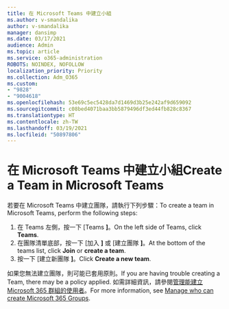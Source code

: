 ```yaml
---
title: 在 Microsoft Teams 中建立小組
ms.author: v-smandalika
author: v-smandalika
manager: dansimp
ms.date: 03/17/2021
audience: Admin
ms.topic: article
ms.service: o365-administration
ROBOTS: NOINDEX, NOFOLLOW
localization_priority: Priority
ms.collection: Adm_O365
ms.custom:
- "9828"
- "9004618"
ms.openlocfilehash: 53e69c5ec5428da7d1469d3b25e242af9d659092
ms.sourcegitcommit: c08bed4071baa3bb5879496df3ed44fb828c8367
ms.translationtype: HT
ms.contentlocale: zh-TW
ms.lasthandoff: 03/19/2021
ms.locfileid: "50897806"
---
```

# <a name="create-a-team-in-microsoft-teams"></a><span data-ttu-id="bb107-102">在 Microsoft Teams 中建立小組</span><span class="sxs-lookup"><span data-stu-id="bb107-102">Create a Team in Microsoft Teams</span></span>

<span data-ttu-id="bb107-103">若要在 Microsoft Teams 中建立團隊，請執行下列步驟：</span><span class="sxs-lookup"><span data-stu-id="bb107-103">To create a team in Microsoft Teams, perform the following steps:</span></span>

1. <span data-ttu-id="bb107-104">在 Teams 左側，按一下 [Teams **]**。</span><span class="sxs-lookup"><span data-stu-id="bb107-104">On the left side of Teams, click **Teams**.</span></span>
2. <span data-ttu-id="bb107-105">在團隊清單底部，按一下 [加入 **]** 或 [建立團隊 **]**。</span><span class="sxs-lookup"><span data-stu-id="bb107-105">At the bottom of the teams list, click **Join** or **create a team**.</span></span>
3. <span data-ttu-id="bb107-106">按一下 [建立新團隊 **]**。</span><span class="sxs-lookup"><span data-stu-id="bb107-106">Click **Create a new team**.</span></span>

<span data-ttu-id="bb107-107">如果您無法建立團隊，則可能已套用原則。</span><span class="sxs-lookup"><span data-stu-id="bb107-107">If you are having trouble creating a Team, there may be a policy applied.</span></span> <span data-ttu-id="bb107-108">如需詳細資訊，請參閱[管理能建立 Microsoft 365 群組的使用者](https://docs.microsoft.com/microsoft-365/solutions/manage-creation-of-groups)。</span><span class="sxs-lookup"><span data-stu-id="bb107-108">For more information, see [Manage who can create Microsoft 365 Groups](https://docs.microsoft.com/microsoft-365/solutions/manage-creation-of-groups).</span></span>